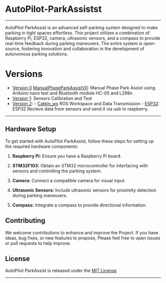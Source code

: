 # AutoPilot-ParkAssistst
---
AutoPilot ParkAssist is an advanced self-parking system designed to make parking in tight spaces effortless. This project utilizes a combination of Raspberry Pi, ESP32, camera, ultrasonic sensors, and a compass to provide real-time feedback during parking maneuvers. The entire system is open-source, fostering innovation and collaboration in the development of autonomous parking solutions.

# Versions
- [Version 0](Version_0/) [ManualPhaseParkAssistV0](Version_0/ManualPhaseParkAssistV0.ino/):
   Manual Phase Park Assist using Arduino nano test and Bluetooth module HC-05 and L298n
- [Version 1](Version_1/): Sensors Calibration and Test
- [Version 2](Version_2/): - [Catkin_ws](Version_2/Raspberry/) ROS Workspace and Data Transmission
                           - [ESP32](Version_2/Version2_Esp32/): ESP32 Recieve data from sensors and send it via usb to raspberry.



---
## Hardware Setup

To get started with AutoPilot ParkAssist, follow these steps for setting up the required hardware components:

1. **Raspberry Pi:** Ensure you have a Raspberry Pi board.

2. **STM32F103:** Obtain an STM32 microcontroller for interfacing with sensors and controlling the parking system.

3. **Camera:** Connect a compatible camera for visual input.

4. **Ultrasonic Sensors:** Include ultrasonic sensors for proximity detection during parking maneuvers.

5. **Compass:** Integrate a compass to provide directional information.

## Contributing

We welcome contributions to enhance and improve the Project. If you have ideas, bug fixes, or new features to propose, Please feel free to open issues or pull requests to help improve.

## License

AutoPilot ParkAssist is released under the [MIT License](LICENSE)

---
